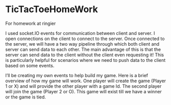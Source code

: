 # TicTacToeHomeWork
For homework at ringier


I used socket.IO events for communication between client and server. I open connections on the client to connect to the server. Once connected to the server, we will have a two way pipeline through which both client and server can send data to each other. The main advantage of this is that the server can send data to the client without the client even requesting it! This is particularly helpful for scenarios where we need to push data to the client based on some events.

I’ll be creating my own events to help build my game. Here is a brief overview of how my game will work. One player will create the game (Player 1 or X) and will provide the other player with a game Id. The second player will join the game (Player 2 or O). This game will exist till we have a winner or the game is tied.
